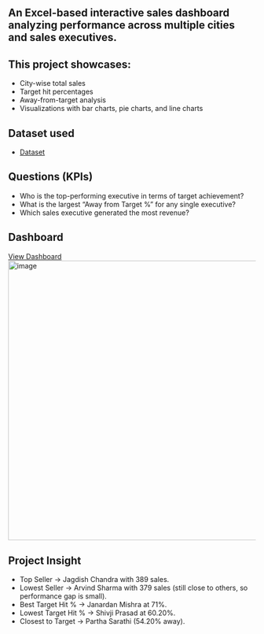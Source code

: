 ## An Excel-based interactive sales dashboard analyzing performance across multiple cities and sales executives.  
## This project showcases:
- City-wise total sales
- Target hit percentages
- Away-from-target analysis
- Visualizations with bar charts, pie charts, and line charts


## Dataset used
- <a href="https://github.com/dkshakya1011/Data_Analysis_Dashboard/blob/main/Project%20.xlsm">Dataset<a/>

## Questions (KPIs)
- Who is the top-performing executive in terms of target achievement?
- What is the largest “Away from Target %” for any single executive?
- Which sales executive generated the most revenue?

## Dashboard 
<a href="https://github.com/dkshakya1011/Data_Analysis_Dashboard/blob/main/Screenshot%202025-08-15%20183449.png">View Dashboard<a/>
<img width="1217" height="568" alt="image" src="https://github.com/user-attachments/assets/d81aad80-b136-4abd-ae33-10ab508f322c" />

## Project Insight

- Top Seller → Jagdish Chandra with 389 sales.
- Lowest Seller → Arvind Sharma with 379 sales (still close to others, so performance gap is small).
- Best Target Hit % → Janardan Mishra at 71%.
- Lowest Target Hit % → Shivji Prasad at 60.20%.
- Closest to Target → Partha Sarathi (54.20% away).

## 


